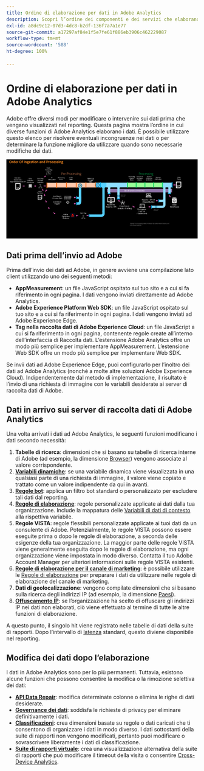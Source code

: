 ```yaml
---
title: Ordine di elaborazione per dati in Adobe Analytics
description: Scopri l’ordine dei componenti e dei servizi che elaborano i dati in Adobe Analytics.
exl-id: a8dc9c12-07d3-4dc8-b2df-136f7a7a1e77
source-git-commit: a17297af84e1f5e7fe61f886eb3906c462229087
workflow-type: tm+mt
source-wordcount: '588'
ht-degree: 100%

---
```


# Ordine di elaborazione per dati in Adobe Analytics

Adobe offre diversi modi per modificare o intervenire sui dati prima che vengano visualizzati nel reporting. Questa pagina mostra l’ordine in cui diverse funzioni di Adobe Analytics elaborano i dati. È possibile utilizzare questo elenco per risolvere eventuali incongruenze nei dati o per determinare la funzione migliore da utilizzare quando sono necessarie modifiche dei dati.

![Ordine di elaborazione](assets/processing-order.png)

## Dati prima dell’invio ad Adobe

Prima dell’invio dei dati ad Adobe, in genere avviene una compilazione lato client utilizzando uno dei seguenti metodi:

* **AppMeasurement**: un file JavaScript ospitato sul tuo sito e a cui si fa riferimento in ogni pagina. I dati vengono inviati direttamente ad Adobe Analytics.
* **Adobe Experience Platform Web SDK**: un file JavaScript ospitato sul tuo sito e a cui si fa riferimento in ogni pagina. I dati vengono inviati ad Adobe Experience Edge.
* **Tag nella raccolta dati di Adobe Experience Cloud**: un file JavaScript a cui si fa riferimento in ogni pagina, contenente regole create all’interno dell’interfaccia di Raccolta dati. L’estensione Adobe Analytics offre un modo più semplice per implementare AppMeasurement. L’estensione Web SDK offre un modo più semplice per implementare Web SDK.

Se invii dati ad Adobe Experience Edge, puoi configurarlo per l’inoltro dei dati ad Adobe Analytics (nonché a molte altre soluzioni Adobe Experience Cloud). Indipendentemente dal metodo di implementazione, il risultato è l’invio di una richiesta di immagine con le variabili desiderate ai server di raccolta dati di Adobe.

## Dati in arrivo sui server di raccolta dati di Adobe Analytics

Una volta arrivati i dati ad Adobe Analytics, le seguenti funzioni modificano i dati secondo necessità:

1. **Tabelle di ricerca**: dimensioni che si basano su tabelle di ricerca interne di Adobe (ad esempio, la dimensione [Browser](/help/components/dimensions/browser.md)) vengono associate al valore corrispondente.
2. [**Variabili dinamiche**](/help/implement/vars/page-vars/dynamic-variables.md): se una variabile dinamica viene visualizzata in una qualsiasi parte di una richiesta di immagine, il valore viene copiato e trattato come un valore indipendente da qui in avanti.
3. [**Regole bot**](/help/admin/admin/c-manage-report-suites/c-edit-report-suites/general/bot-removal/bot-rules.md): applica un filtro bot standard o personalizzato per escludere tali dati dal reporting.
4. [**Regole di elaborazione**](/help/admin/admin/c-manage-report-suites/c-edit-report-suites/general/c-processing-rules/processing-rules.md): regole personalizzate applicate ai dati dalla tua organizzazione. Include la mappatura delle [Variabili di dati di contesto](/help/implement/vars/page-vars/contextdata.md) alla rispettiva variabile.
5. **Regole VISTA**: regole flessibili personalizzate applicate ai tuoi dati da un consulente di Adobe. Potenzialmente, le regole VISTA possono essere eseguite prima o dopo le regole di elaborazione, a seconda delle esigenze della tua organizzazione. La maggior parte delle regole VISTA viene generalmente eseguita dopo le regole di elaborazione, ma ogni organizzazione viene impostata in modo diverso. Contatta il tuo Adobe Account Manager per ulteriori informazioni sulle regole VISTA esistenti.
6. [**Regole di elaborazione per il canale di marketing**](/help/components/c-marketing-channels/c-rules.md): è possibile utilizzare le [Regole di elaborazione](/help/admin/admin/c-manage-report-suites/c-edit-report-suites/general/c-processing-rules/processing-rules.md) per preparare i dati da utilizzare nelle regole di elaborazione del canale di marketing.
7. **Dati di geolocalizzazione**: vengono compilate dimensioni che si basano sulla ricerca degli indirizzi IP (ad esempio, la dimensione [Paesi](/help/components/dimensions/countries.md)).
8. [**Offuscamento IP**](/help/admin/admin/c-manage-report-suites/c-edit-report-suites/general/general-acct-settings-admin.md): se l’organizzazione ha scelto di offuscare gli indirizzi IP nei dati non elaborati, ciò viene effettuato al termine di tutte le altre funzioni di elaborazione.

A questo punto, il singolo hit viene registrato nelle tabelle di dati della suite di rapporti. Dopo l’intervallo di [latenza](latency.md) standard, questo diviene disponibile nel reporting.

## Modifica dei dati dopo l’elaborazione

I dati in Adobe Analytics sono per lo più permanenti. Tuttavia, esistono alcune funzioni che possono consentire la modifica o la rimozione selettiva dei dati:

* [**API Data Repair**](https://developer.adobe.com/analytics-apis/docs/2.0/guides/endpoints/data-repair/): modifica determinate colonne o elimina le righe di dati desiderate.
* [**Governance dei dati**](/help/admin/c-data-governance/an-gdpr-workflow.md): soddisfa le richieste di privacy per eliminare definitivamente i dati.
* [**Classificazioni**](/help/components/classifications/c-classifications.md): crea dimensioni basate su regole o dati caricati che ti consentono di organizzare i dati in modo diverso. I dati sottostanti della suite di rapporti non vengono modificati, pertanto puoi modificare o sovrascrivere liberamente i dati di classificazione.
* [**Suite di rapporti virtuale**](/help/components/vrs/vrs-about.md): crea una visualizzazione alternativa della suite di rapporti che può modificare il timeout della visita o consentire [Cross-Device Analytics](/help/components/cda/overview.md).
